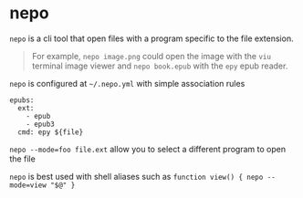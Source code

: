 # nepo

`nepo` is a cli tool that open files with a program specific to the file extension.

> For example, `nepo image.png` could open the image with the `viu` terminal image viewer and 
`nepo book.epub` with the `epy` epub reader.

`nepo` is configured at `~/.nepo.yml` with simple association rules

```
epubs:
  ext: 
    - epub
    - epub3
  cmd: epy ${file}
```

`nepo --mode=foo file.ext` allow you to select a different program to open the file

`nepo` is best used with shell aliases such as `function view() { nepo --mode=view "$@" }`


